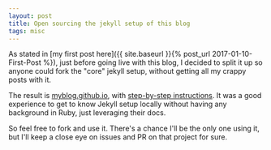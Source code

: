 ```yaml
---
layout: post
title: Open sourcing the jekyll setup of this blog
tags: misc
---
```

As stated in [my first post here]({{ site.baseurl }}{% post_url 2017-01-10-First-Post %}), just before going live with this blog, I decided to split it up so anyone could fork the "core" jekyll setup, without getting all my crappy posts with it.

The result is [myblog.github.io](https://github.com/max-mathieu/myblog.github.io), with [step-by-step instructions](https://github.com/max-mathieu/myblog.github.io#how-to-use-it). It was a good experience to get to know Jekyll setup locally without having any background in Ruby, just leveraging their docs.

So feel free to fork and use it. There's a chance I'll be the only one using it, but I'll keep a close eye on issues and PR on that project for sure.
